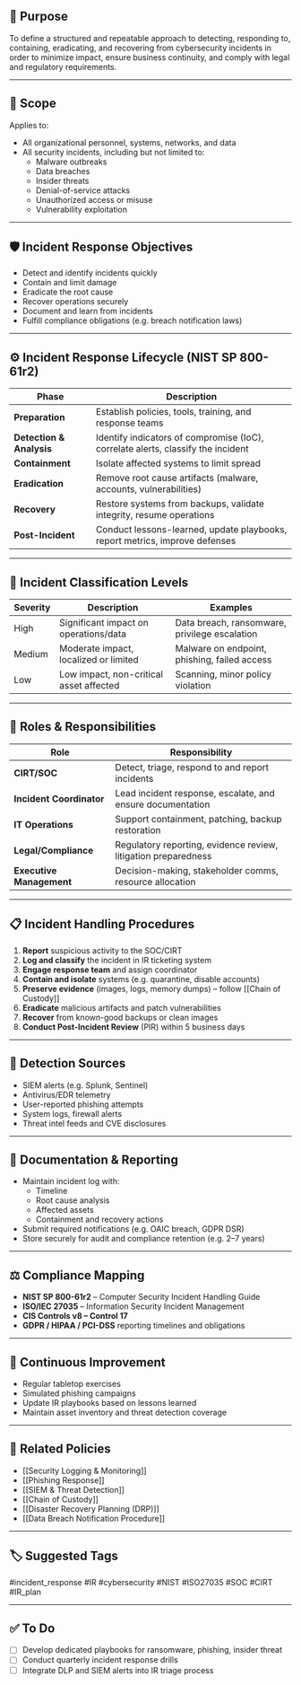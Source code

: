## 🎯 Purpose

To define a structured and repeatable approach to detecting, responding to, containing, eradicating, and recovering from cybersecurity incidents in order to minimize impact, ensure business continuity, and comply with legal and regulatory requirements.

---

## 🧱 Scope

Applies to:
- All organizational personnel, systems, networks, and data
- All security incidents, including but not limited to:
  - Malware outbreaks
  - Data breaches
  - Insider threats
  - Denial-of-service attacks
  - Unauthorized access or misuse
  - Vulnerability exploitation

---

## 🛡 Incident Response Objectives

- Detect and identify incidents quickly
- Contain and limit damage
- Eradicate the root cause
- Recover operations securely
- Document and learn from incidents
- Fulfill compliance obligations (e.g. breach notification laws)

---

## ⚙️ Incident Response Lifecycle (NIST SP 800-61r2)

| Phase              | Description                                                                 |
|-------------------|-----------------------------------------------------------------------------|
| **Preparation**    | Establish policies, tools, training, and response teams                     |
| **Detection & Analysis** | Identify indicators of compromise (IoC), correlate alerts, classify the incident |
| **Containment**    | Isolate affected systems to limit spread                                   |
| **Eradication**    | Remove root cause artifacts (malware, accounts, vulnerabilities)           |
| **Recovery**       | Restore systems from backups, validate integrity, resume operations        |
| **Post-Incident**  | Conduct lessons-learned, update playbooks, report metrics, improve defenses|

---

## 🧩 Incident Classification Levels

| Severity | Description                              | Examples                                          |
|----------|------------------------------------------|--------------------------------------------------|
| High     | Significant impact on operations/data     | Data breach, ransomware, privilege escalation     |
| Medium   | Moderate impact, localized or limited     | Malware on endpoint, phishing, failed access      |
| Low      | Low impact, non-critical asset affected   | Scanning, minor policy violation                  |

---

## 🧠 Roles & Responsibilities

| Role                  | Responsibility                                                     |
|-----------------------|---------------------------------------------------------------------|
| **CIRT/SOC**          | Detect, triage, respond to and report incidents                     |
| **Incident Coordinator** | Lead incident response, escalate, and ensure documentation         |
| **IT Operations**     | Support containment, patching, backup restoration                   |
| **Legal/Compliance**  | Regulatory reporting, evidence review, litigation preparedness      |
| **Executive Management** | Decision-making, stakeholder comms, resource allocation             |

---

## 📋 Incident Handling Procedures

1. **Report** suspicious activity to the SOC/CIRT
2. **Log and classify** the incident in IR ticketing system
3. **Engage response team** and assign coordinator
4. **Contain and isolate** systems (e.g. quarantine, disable accounts)
5. **Preserve evidence** (images, logs, memory dumps) – follow [[Chain of Custody]]
6. **Eradicate** malicious artifacts and patch vulnerabilities
7. **Recover** from known-good backups or clean images
8. **Conduct Post-Incident Review** (PIR) within 5 business days

---

## 📡 Detection Sources

- SIEM alerts (e.g. Splunk, Sentinel)
- Antivirus/EDR telemetry
- User-reported phishing attempts
- System logs, firewall alerts
- Threat intel feeds and CVE disclosures

---

## 🧾 Documentation & Reporting

- Maintain incident log with:
  - Timeline
  - Root cause analysis
  - Affected assets
  - Containment and recovery actions
- Submit required notifications (e.g. OAIC breach, GDPR DSR)
- Store securely for audit and compliance retention (e.g. 2–7 years)

---

## ⚖️ Compliance Mapping

- **NIST SP 800-61r2** – Computer Security Incident Handling Guide  
- **ISO/IEC 27035** – Information Security Incident Management  
- **CIS Controls v8 – Control 17**  
- **GDPR / HIPAA / PCI-DSS** reporting timelines and obligations

---

## 🔄 Continuous Improvement

- Regular tabletop exercises
- Simulated phishing campaigns
- Update IR playbooks based on lessons learned
- Maintain asset inventory and threat detection coverage

---

## 📌 Related Policies

- [[Security Logging & Monitoring]]
- [[Phishing Response]]
- [[SIEM & Threat Detection]]
- [[Chain of Custody]]
- [[Disaster Recovery Planning (DRP)]]
- [[Data Breach Notification Procedure]]

---

## 🏷 Suggested Tags

#incident_response #IR #cybersecurity #NIST #ISO27035 #SOC #CIRT #IR_plan

---

## ✅ To Do

- [ ] Develop dedicated playbooks for ransomware, phishing, insider threat
- [ ] Conduct quarterly incident response drills
- [ ] Integrate DLP and SIEM alerts into IR triage process
